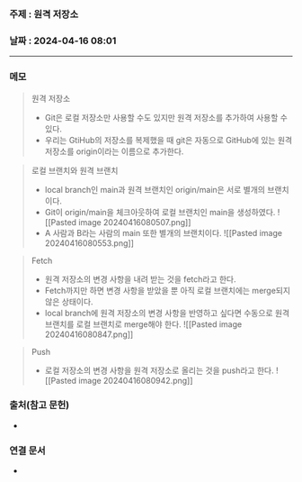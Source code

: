 ### 주제 : 원격 저장소

### 날짜 : 2024-04-16 08:01
----
### 메모
> 원격 저장소
> 	- Git은 로컬 저장소만 사용할 수도 있지만 원격 저장소를 추가하여 사용할 수 있다.
> 	- 우리는 GtiHub의 저장소를 복제했을 때 git은 자동으로 GitHub에 있는 원격 저장소를 origin이라는 이름으로 추가한다.

>로컬 브랜치와 원격 브랜치
>	- local branch인 main과 원격 브랜치인 origin/main은 서로 별개의 브랜치이다.
>	- Git이 origin/main을 체크아웃하여 로컬 브랜치인 main을 생성하였다.
>	![[Pasted image 20240416080507.png]]
>	- A 사람과 B라는 사람의 main 또한 별개의 브랜치이다.
>	![[Pasted image 20240416080553.png]]

> Fetch
> 	- 원격 저장소의 변경 사항을 내려 받는 것을 fetch라고 한다.
> 	- Fetch까지만 하면 변경 사항을 받았을 뿐 아직 로컬 브랜치에는 merge되지 않은 상태이다.
> 	- local branch에 원격 저장소의 변경 사항을 반영하고 싶다면 수동으로 원격 브랜치를 로컬 브랜치로 merge해야 한다.
> 	![[Pasted image 20240416080847.png]]

> Push
> 	- 로컬 저장소의 변경 사항을 원격 저장소로 올리는 것을 push라고 한다.
> 	![[Pasted image 20240416080942.png]]

### 출처(참고 문헌)
-

### 연결 문서
-
